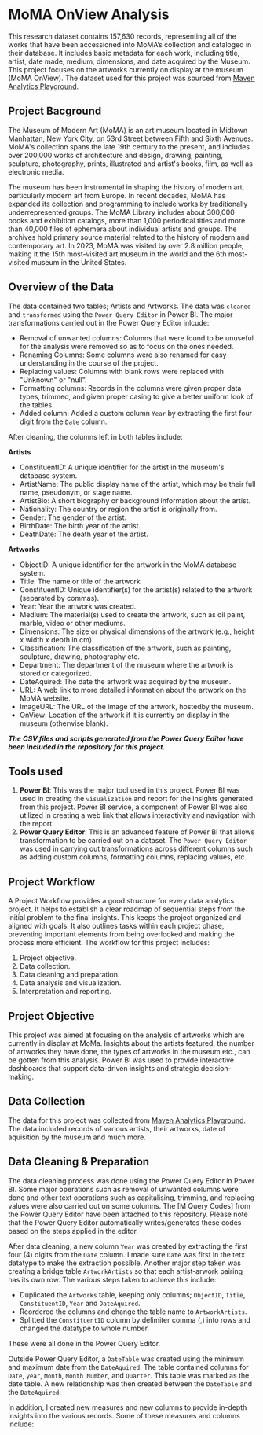 # MoMA OnView Analysis
This research dataset contains 157,630 records, representing all of the works that have been accessioned into MoMA’s collection and cataloged in their database. It includes basic metadata for each work, including title, artist, date made, medium, dimensions, and date acquired by the Museum. This project focuses on the artworks currently on display at the museum (MoMA OnView). The dataset used for this project was sourced from [Maven Analytics Playground](https://mavenanalytics.io/data-playground).
## Project Bacground
The Museum of Modern Art (MoMA) is an art museum located in Midtown Manhattan, New York City, on 53rd Street between Fifth and Sixth Avenues. MoMA's collection spans the late 19th century to the present, and includes over 200,000 works of architecture and design, drawing, painting, sculpture, photography, prints, illustrated and artist's books, film, as well as electronic media.

The museum has been instrumental in shaping the history of modern art, particularly modern art from Europe. In recent decades, MoMA has expanded its collection and programming to include works by traditionally underrepresented groups. The MoMA Library includes about 300,000 books and exhibition catalogs, more than 1,000 periodical titles and more than 40,000 files of ephemera about individual artists and groups. The archives hold primary source material related to the history of modern and contemporary art. In 2023, MoMA was visited by over 2.8 million people, making it the 15th most-visited art museum in the world and the 6th most-visited museum in the United States.

## Overview of the Data
The data contained two tables; Artists and Artworks. The data was `cleaned` and `transformed` using the `Power Query Editor` in Power BI. The major transformations carried out in the Power Query Editor inlcude:
* Removal of unwanted columns: Columns that were found to be unuseful for the analysis were removed so as to focus on the ones needed.
* Renaming Columns: Some columns were also renamed for easy understanding in the course of the project.
* Replacing values: Columns with blank rows were replaced with "Unknown" or "null".
* Formatting columns: Records in the columns were given proper data types, trimmed, and given proper casing to give a better uniform look of the tables.
* Added column: Added a custom column `Year` by extracting the first four digit from the `Date` column.

After cleaning, the columns left in both tables include:

**Artists**
* ConstituentID: A unique identifier for the artist in the museum's database system.
* ArtistName: The public display name of the artist, which may be their full name, pseudonym, or stage name.
* ArtistBio: A short biography or background information about the artist. 
* Nationality: The country or region the artist is originally from. 
* Gender: The gender of the artist.
* BirthDate: The birth year of the artist.
* DeathDate: The death year of the artist.

**Artworks**
* ObjectID: A unique identifier for the artwork in the MoMA database system.
* Title: The name or title of the artwork
* ConstituentID: Unique identifier(s) for the artist(s) related to the artwork (separated by commas).
* Year: Year the artwork was created. 
* Medium: The material(s) used to create the artwork, such as oil paint, marble, video or other mediums.
* Dimensions: The size or physical dimensions of the artwork (e.g., height x width x depth in cm).
* Classification: The classification of the artwork, such as painting, sculpture, drawing, photography etc.
* Department: The department of the museum where the artwork is stored or categorized. 
* DateAquired: The date the artwork was acquired by the museum. 
* URL: A web link to more detailed information about the artwork on the MoMA website. 
* ImageURL: The URL of the image of the artwork, hostedby the museum. 
* OnView: Location of the artwork if it is currently on display in the museum (otherwise blank).

***The CSV files and scripts generated from the Power Query Editor have been included in the repository for this project.***

## Tools used 
1. **Power BI**: This was the major tool used in this project. Power BI was used in creating the `visualization` and report for the insights generated from this project. Power BI service, a component of Power BI was also utilized in creating a web link that allows interactivity and navigation with the report.
2. **Power Query Editor**: This is an advanced feature of Power BI that allows transformation to be carried out on a dataset. The `Power Query Editor` was used in carrying out transformations across different columns such as adding custom columns, formatting columns, replacing values, etc.

## Project Workflow
A Project Workflow provides a good structure for every data analytics project. It helps to establish a clear roadmap of sequential steps from the initial problem to the final insights. This keeps the project organized and aligned with goals. It also outlines tasks within each project phase, preventing important elements from being overlooked and making the process more efficient. The workflow for this project includes:
1. Project objective.
2. Data collection.
3. Data cleaning and preparation.
4. Data analysis and visualization.
5. Interpretation and reporting.

## Project Objective
This project was aimed at focusing on the analysis of artworks which are currently in display at MoMa. Insights about the artists featured, the number of artworks they have done, the types of artworks in the museum etc., can be gotten from this analysis. Power BI was used to provide interactive dashboards that support data-driven insights and strategic decision-making.

## Data Collection 
The data for this project was collected from [Maven Analytics Playground](https://mavenanalytics.io/data-playground). The data included records of various artists, their artworks, date of aquisition by the museum and much more. 
## Data Cleaning & Preparation
The data cleaning process was done using the Power Query Editor in Power BI. Some major operations such as removal of unwanted columns were done and other text operations such as capitalising, trimming, and replacing values were also carried out on some columns. The [M Query Codes] from the Power Query Editor have been attached to this repository. Please note that the Power Query Editor automatically writes/generates these codes based on the steps applied in the editor.

After data cleaning, a new column `Year` was created by extracting the first four (4) digits from the `Date` column. I made sure `Date` was first in the tetx datatype to make the extraction possible. Another major step taken was creating a bridge table `ArtworkArtists` so that each artist-arwork pairing has its own row. The various steps taken to achieve this include:

* Duplicated the `Artworks` table, keeping only columns; `ObjectID`, `Title`, `ConstituentID`, `Year` and `DateAquired`.
* Reordered the columns and change the table name to `ArtworkArtists`.
* Splitted the `ConstituentID` column by delimiter comma (,) into rows and changed the datatype to whole number.  

These were all done in the Power Query Editor. 

Outside Power Query Editor, a `DateTable` was created using the minimum and maximum date from the `DateAquired`. The table contained columns for `Date`, `year`, `Month`, `Month Number`, and `Quarter`. This table was marked as the date table. A new relationship was then created between the `DateTable` and the `DateAquired`. 

In addition, I created new measures and new columns to provide in-depth insights into the various records. Some of these measures and columns include:



